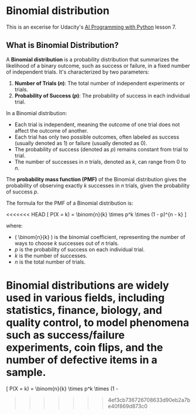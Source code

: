 # Binomial distribution
This is an excerise for Udacity's [AI Programming with Python](https://www.udacity.com/course/ai-programming-python-nanodegree--nd089?_gl=1*1kctbqu*_up*MQ..&gclid=CjwKCAiA6byqBhAWEiwAnGCA4Nwb9FgNnKlOtUKjqVQP83iehOPuQQ_NSUB1G1Bm2dG8ESnE_L8ZWxoCoQsQAvD_BwE#plans) lesson 7.



## What is Binomial Distribution?

A **Binomial distribution** is a probability distribution that summarizes the likelihood of a binary outcome, such as success or failure, in a fixed number of independent trials. It's characterized by two parameters:

1. **Number of Trials (*n*)**: The total number of independent experiments or trials.
2. **Probability of Success (*p*)**: The probability of success in each individual trial.

In a Binomial distribution:

- Each trial is independent, meaning the outcome of one trial does not affect the outcome of another.
- Each trial has only two possible outcomes, often labeled as success (usually denoted as 1) or failure (usually denoted as 0).
- The probability of success (denoted as *p*) remains constant from trial to trial.
- The number of successes in *n* trials, denoted as *k*, can range from 0 to *n*.

The **probability mass function (PMF)** of the Binomial distribution gives the probability of observing exactly *k* successes in *n* trials, given the probability of success *p*.

The formula for the PMF of a Binomial distribution is:

<<<<<<< HEAD
\[ P(X = k) = \binom{n}{k} \times p^k \times (1 - p)^{n - k} \]

where:

- \( \binom{n}{k} \) is the binomial coefficient, representing the number of ways to choose *k* successes out of *n* trials.
- *p* is the probability of success on each individual trial.
- *k* is the number of successes.
- *n* is the total number of trials.

Binomial distributions are widely used in various fields, including statistics, finance, biology, and quality control, to model phenomena such as success/failure experiments, coin flips, and the number of defective items in a sample.
=======
\[ P(X = k) = \binom{n}{k} \times p^k \times (1 - 
>>>>>>> 4ef3cb736726708633d90eb2a7be40f869d873c0
